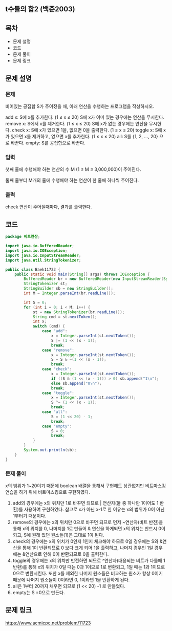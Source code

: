 ## t수들의 합2 (백준2003)
## 목차
- 문제 설명
- 코드
- 문제 풀이
- 문제 링크


## 문제 설명
### 문제
비어있는 공집합 S가 주어졌을 때, 아래 연산을 수행하는 프로그램을 작성하시오.

add x: S에 x를 추가한다. (1 ≤ x ≤ 20) S에 x가 이미 있는 경우에는 연산을 무시한다.
remove x: S에서 x를 제거한다. (1 ≤ x ≤ 20) S에 x가 없는 경우에는 연산을 무시한다.
check x: S에 x가 있으면 1을, 없으면 0을 출력한다. (1 ≤ x ≤ 20)
toggle x: S에 x가 있으면 x를 제거하고, 없으면 x를 추가한다. (1 ≤ x ≤ 20)
all: S를 {1, 2, ..., 20} 으로 바꾼다.
empty: S를 공집합으로 바꾼다.

### 입력
첫째 줄에 수행해야 하는 연산의 수 M (1 ≤ M ≤ 3,000,000)이 주어진다.

둘째 줄부터 M개의 줄에 수행해야 하는 연산이 한 줄에 하나씩 주어진다.

### 출력
check 연산이 주어질때마다, 결과를 출력한다.


## 코드
```java
package 비트연산;

import java.io.BufferedReader;
import java.io.IOException;
import java.io.InputStreamReader;
import java.util.StringTokenizer;

public class Baek11723 {
    public static void main(String[] args) throws IOException {
        BufferedReader br = new BufferedReader(new InputStreamReader(System.in));
        StringTokenizer st;
        StringBuilder sb = new StringBuilder();
        int M = Integer.parseInt(br.readLine());

        int S = 0;
        for (int i = 0; i < M; i++) {
            st = new StringTokenizer(br.readLine());
            String cmd = st.nextToken();
            int x;
            switch (cmd) {
                case "add":
                    x = Integer.parseInt(st.nextToken());
                    S |= (1 << (x - 1));
                    break;
                case "remove":
                    x = Integer.parseInt(st.nextToken());
                    S = S & ~(1 << (x - 1));
                    break;
                case "check":
                    x = Integer.parseInt(st.nextToken());
                    if ((S & (1 << (x - 1))) > 0) sb.append("1\n");
                    else sb.append("0\n");
                    break;
                case "toggle":
                    x = Integer.parseInt(st.nextToken());
                    S ^= (1 << (x - 1));
                    break;
                case "all":
                    S = (1 << 20) - 1;
                    break;
                case "empty":
                    S = 0;
                    break;
            }
        }
        System.out.println(sb);
    }
}

```

### 문제 풀이
x의 범위가 1~20이기 때문에 boolean 배열을 통해서 구현해도 상관없지만 비트마스킹 연습을 하기 위해 비트마스킹으로 구현하였다.
1. add의 경우에는 x의 위치만 1로 바꾸면 되므로 | 연산자(둘 중 하나만 1이어도 1 반환)를 사용하여 구현하였다. 참고로 x가 아닌 x-1로 한 이유는 x의 범위가 0이 아닌 1부터기 때문이다.
2. remove의 경우에는 x의 위치만 0으로 바꾸면 되므로 먼저 ~연산자(비트 반전)을 통해 x의 위치를 0, 나머지를 1로 만들어 & 연산을 하게되면 x의 위치는 반드시 0이 되고, S에 원래 있던 원소들(1)은 그대로 1이 된다.
3. check의 경우에는 x의 위치가 0인지 1인지 체크해야 하므로 0일 경우에는 S와 &연산을 통해 1이 반환되므로 0 보다 크게 되어 1을 출력하고, 나머지 경우인 1일 경우에는 &연산으로 인해 0이 반환되므로 0을 출력한다.
4. toggle의 경우에는 x의 위치만 반전하면 되므로 ^연산자(대응되는 비트가 다를때 1반환)를 통해 x의 위치가 0일 때는 0과 1이므로 1로 변환되고, 1일 때는 1과 1이므로 0으로 변환시킨다. 또한 x를 제외한 나머지 원소들은 비교하는 원소가 항상 0이기 때문에 나머지 원소들이 0이라면 0, 1이라면 1을 반환하게 된다.
5. all은 1부터 20까지 채우면 되므로 (1 << 20) -1 로 만들었다.
6. empty는 S =0으로 만든다.  

## 문제 링크
https://www.acmicpc.net/problem/11723

